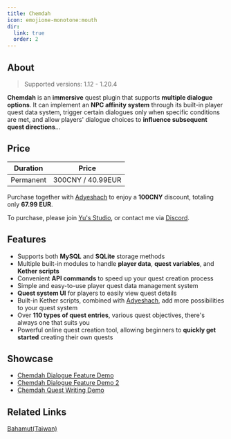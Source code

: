 ```yaml
---
title: Chemdah
icon: emojione-monotone:mouth
dir:
  link: true
  order: 2
---
```


## About

> Supported versions: 1.12 - 1.20.4

**Chemdah** is an **immersive** quest plugin that supports **multiple dialogue options**. It can implement an **NPC affinity system** through its built-in player quest data system, trigger certain dialogues only when specific conditions are met, and allow players' dialogue choices to **influence subsequent quest directions**...

## Price

| Duration | Price |
| :--: | :--: |
| Permanent | 300CNY / 40.99EUR |

Purchase together with [Adyeshach](../Adyeshach/README.md) to enjoy a **100CNY** discount, totaling only **67.99 EUR**.

To purchase, please join [Yu's Studio](https://discord.com/invite/SzPBHGttaR), or contact me via [Discord](https://discord.com/users/1092505635767205948).

## Features

- Supports both **MySQL** and **SQLite** storage methods
- Multiple built-in modules to handle **player data**, **quest variables**, and **Kether scripts**
- Convenient **API commands** to speed up your quest creation process
- Simple and easy-to-use player quest data management system
- **Quest system UI** for players to easily view quest details
- Built-in Kether scripts, combined with [Adyeshach](../Adyeshach/README.md), add more possibilities to your quest system
- Over **110 types of quest entries**, various quest objectives, there's always one that suits you
- Powerful online quest creation tool, allowing beginners to **quickly get started** creating their own quests

## Showcase

- [Chemdah Dialogue Feature Demo](https://www.bilibili.com/video/BV1Fq4y1n7wX/?share_source=copy_web)
- [Chemdah Dialogue Feature Demo 2](https://www.youtube.com/watch?v=NwTb85DAg7I)
- [Chemdah Quest Writing Demo](https://www.bilibili.com/video/BV1Bq4y1E7hs/?share_source=copy_web)

## Related Links

[Bahamut(Taiwan)](https://forum.gamer.com.tw/C.php?bsn=18673&snA=202478)